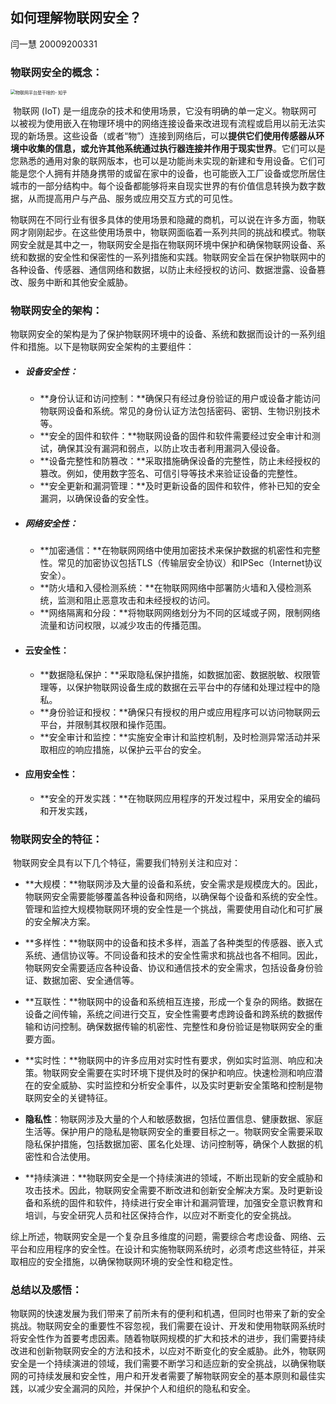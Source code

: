 ## 如何理解物联网安全？

闫一慧 20009200331

### 物联网安全的概念：

<img src="https://picx.zhimg.com/v2-4fd7933cd93a00aebe81b8c6dd43c9d3_720w.jpg?source=172ae18b" alt="物联网平台是干啥的- 知乎" style="zoom:50%;" />

​	物联网 (IoT) 是一组庞杂的技术和使用场景，它没有明确的单一定义。物联网可以被视为使用嵌入在物理环境中的网络连接设备来改进现有流程或启用以前无法实现的新场景。这些设备（或者“物”）连接到网络后，可以**提供它们使用传感器从环境中收集的信息，或允许其他系统通过执行器连接并作用于现实世界**。它们可以是您熟悉的通用对象的联网版本，也可以是功能尚未实现的新建和专用设备。它们可能是您个人拥有并随身携带的或留在家中的设备，也可能嵌入工厂设备或您所居住城市的一部分结构中。每个设备都能够将来自现实世界的有价值信息转换为数字数据，从而提高用户与产品、服务或应用交互方式的可见性。

​	物联网在不同行业有很多具体的使用场景和隐藏的商机，可以说在许多方面，物联网才刚刚起步。在这些使用场景中，物联网面临着一系列共同的挑战和模式。物联网安全就是其中之一，物联网安全是指在物联网环境中保护和确保物联网设备、系统和数据的安全性和保密性的一系列措施和实践。物联网安全旨在保护物联网中的各种设备、传感器、通信网络和数据，以防止未经授权的访问、数据泄露、设备篡改、服务中断和其他安全威胁。

### 物联网安全的架构：

​	物联网安全的架构是为了保护物联网环境中的设备、系统和数据而设计的一系列组件和措施。以下是物联网安全架构的主要组件：

- ##### 设备安全性：
  
  - **身份认证和访问控制：**确保只有经过身份验证的用户或设备才能访问物联网设备和系统。常见的身份认证方法包括密码、密钥、生物识别技术等。
  - **安全的固件和软件：**物联网设备的固件和软件需要经过安全审计和测试，确保其没有漏洞和弱点，以防止攻击者利用漏洞入侵设备。
  - **设备完整性和防篡改：**采取措施确保设备的完整性，防止未经授权的篡改。例如，使用数字签名、可信引导等技术来验证设备的完整性。
  - **安全更新和漏洞管理：**及时更新设备的固件和软件，修补已知的安全漏洞，以确保设备的安全性。
  
- ##### 网络安全性：
  
  - **加密通信：**在物联网网络中使用加密技术来保护数据的机密性和完整性。常见的加密协议包括TLS（传输层安全协议）和IPSec（Internet协议安全）。
  - **防火墙和入侵检测系统：**在物联网网络中部署防火墙和入侵检测系统，监测和阻止恶意攻击和未经授权的访问。
  - **网络隔离和分段：**将物联网网络划分为不同的区域或子网，限制网络流量和访问权限，以减少攻击的传播范围。
  
- #### 云安全性：
  
  - **数据隐私保护：**采取隐私保护措施，如数据加密、数据脱敏、权限管理等，以保护物联网设备生成的数据在云平台中的存储和处理过程中的隐私。
  - **身份验证和授权：**确保只有授权的用户或应用程序可以访问物联网云平台，并限制其权限和操作范围。
  - **安全审计和监控：**实施安全审计和监控机制，及时检测异常活动并采取相应的响应措施，以保护云平台的安全。
  
- #### 应用安全性：
  
  - **安全的开发实践：**在物联网应用程序的开发过程中，采用安全的编码和开发实践，

### 物联网安全的特征：

​	物联网安全具有以下几个特征，需要我们特别关注和应对：

- **大规模：**物联网涉及大量的设备和系统，安全需求是规模庞大的。因此，物联网安全需要能够覆盖各种设备和网络，以确保每个设备和系统的安全性。管理和监控大规模物联网环境的安全性是一个挑战，需要使用自动化和可扩展的安全解决方案。

- **多样性：**物联网中的设备和技术多样，涵盖了各种类型的传感器、嵌入式系统、通信协议等。不同设备和技术的安全性需求和挑战也各不相同。因此，物联网安全需要适应各种设备、协议和通信技术的安全需求，包括设备身份验证、数据加密、安全通信等。

- **互联性：**物联网中的设备和系统相互连接，形成一个复杂的网络。数据在设备之间传输，系统之间进行交互，安全性需要考虑跨设备和跨系统的数据传输和访问控制。确保数据传输的机密性、完整性和身份验证是物联网安全的重要方面。

- **实时性：**物联网中的许多应用对实时性有要求，例如实时监测、响应和决策。物联网安全需要在实时环境下提供及时的保护和响应。快速检测和响应潜在的安全威胁、实时监控和分析安全事件，以及实时更新安全策略和控制是物联网安全的关键特征。

- **隐私性**：物联网涉及大量的个人和敏感数据，包括位置信息、健康数据、家庭生活等。保护用户的隐私是物联网安全的重要目标之一。物联网安全需要采取隐私保护措施，包括数据加密、匿名化处理、访问控制等，确保个人数据的机密性和合法使用。

- **持续演进：**物联网安全是一个持续演进的领域，不断出现新的安全威胁和攻击技术。因此，物联网安全需要不断改进和创新安全解决方案。及时更新设备和系统的固件和软件，持续进行安全审计和漏洞管理，加强安全意识教育和培训，与安全研究人员和社区保持合作，以应对不断变化的安全挑战。

​	综上所述，物联网安全是一个复杂且多维度的问题，需要综合考虑设备、网络、云平台和应用程序的安全性。在设计和实施物联网系统时，必须考虑这些特征，并采取相应的安全措施，以确保物联网环境的安全性和稳定性。

### 总结以及感悟：

​	物联网的快速发展为我们带来了前所未有的便利和机遇，但同时也带来了新的安全挑战。物联网安全的重要性不容忽视，我们需要在设计、开发和使用物联网系统时将安全性作为首要考虑因素。随着物联网规模的扩大和技术的进步，我们需要持续改进和创新物联网安全的方法和技术，以应对不断变化的安全威胁。此外，物联网安全是一个持续演进的领域，我们需要不断学习和适应新的安全挑战，以确保物联网的可持续发展和安全性，用户和开发者需要了解物联网安全的基本原则和最佳实践，以减少安全漏洞的风险，并保护个人和组织的隐私和安全。